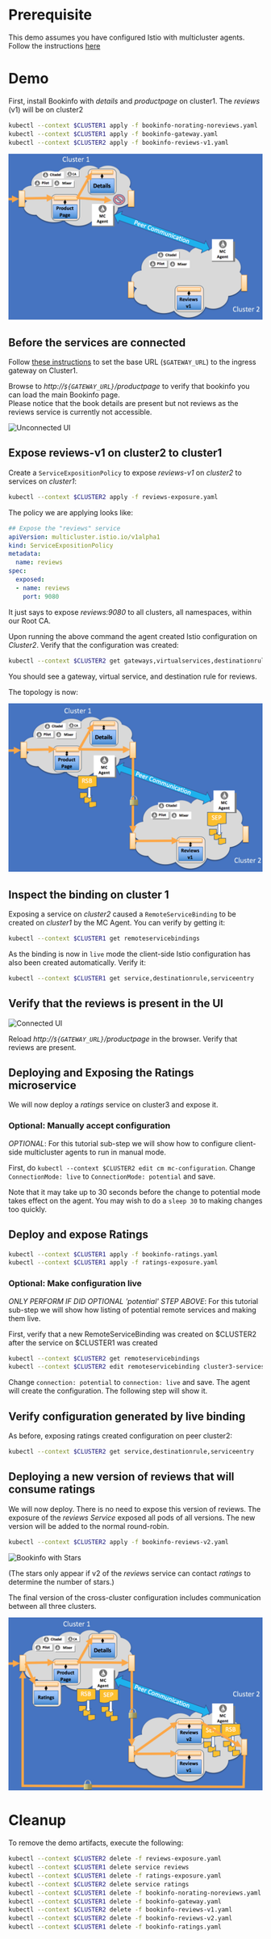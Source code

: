 
# Prerequisite

This demo assumes you have configured Istio with multicluster agents.  Follow the
instructions [here](/istio-ecosystem/wharf-multicluster-sync/tree/master/docs/install/README.md)

# Demo

First, install Bookinfo with _details_ and _productpage_ on cluster1.
The _reviews_ (v1) will be on cluster2

```sh
kubectl --context $CLUSTER1 apply -f bookinfo-norating-noreviews.yaml
kubectl --context $CLUSTER1 apply -f bookinfo-gateway.yaml
kubectl --context $CLUSTER2 apply -f bookinfo-reviews-v1.yaml
```

![Unconnected Bookinfo](bookinfo-unconnected.png?raw=true "Unconnected Bookinfo")

## Before the services are connected

Follow [these instructions](https://istio.io/docs/examples/bookinfo/#determining-the-ingress-ip-and-port) to set the base URL (`$GATEWAY_URL`) to the ingress gateway on Cluster1.

Browse to _http://`${GATEWAY_URL}`/productpage_ to verify that bookinfo you can load the main Bookinfo page.  
Please notice that the book details are present but not reviews as the reviews service is currently not accessible.

![Unconnected UI](ui-unconnected.png?raw=true "Unconnected UI")

## Expose reviews-v1 on cluster2 to cluster1

Create a `ServiceExpositionPolicy` to expose _reviews-v1_ on _cluster2_ to services on _cluster1_:

```sh
kubectl --context $CLUSTER2 apply -f reviews-exposure.yaml
```

The policy we are applying looks like:

```yaml
## Expose the "reviews" service
apiVersion: multicluster.istio.io/v1alpha1
kind: ServiceExpositionPolicy
metadata:
  name: reviews
spec:
  exposed:
  - name: reviews
    port: 9080
```

It just says to expose _reviews:9080_ to all clusters, all namespaces, within our Root CA.

Upon running the above command the agent created Istio configuration on _Cluster2_.  Verify that
the configuration was created:

```sh
kubectl --context $CLUSTER2 get gateways,virtualservices,destinationrules
```

You should see a gateway, virtual service, and destination rule for reviews.

The topology is now:

![Bookinfo with reviews v1](bookinfo-reviews-v1.png?raw=true "Bookinfo with reviews v1")

## Inspect the binding on cluster 1

Exposing a service on _cluster2_ caused a `RemoteServiceBinding` to be created on _cluster1_ by the MC Agent. You can verify by getting it:

```sh
kubectl --context $CLUSTER1 get remoteservicebindings
```

As the binding is now in `live` mode the client-side Istio configuration has also been created automatically. Verify it:

```sh
kubectl --context $CLUSTER1 get service,destinationrule,serviceentry
```

## Verify that the reviews is present in the UI

![Connected UI](ui-connected.png?raw=true "Connected UI")

Reload _http://`${GATEWAY_URL}`/productpage_ in the browser.  Verify that reviews are present.

## Deploying and Exposing the Ratings microservice

We will now deploy a _ratings_ service on cluster3 and expose it.

### Optional: Manually accept configuration

*OPTIONAL*: For this tutorial sub-step we will
show how to configure client-side multicluster agents to run in manual mode.

First, do `kubectl --context $CLUSTER2 edit cm mc-configuration`.  Change `ConnectionMode: live`
to `ConnectionMode: potential` and save.

Note that it may take up to 30 seconds before the change to potential mode takes effect on the agent.  You may wish to do a `sleep 30` to making changes too quickly.

## Deploy and expose Ratings

```sh
kubectl --context $CLUSTER1 apply -f bookinfo-ratings.yaml
kubectl --context $CLUSTER1 apply -f ratings-exposure.yaml
```

### Optional: Make configuration live

*ONLY PERFORM IF DID OPTIONAL 'potential' STEP ABOVE*: For this tutorial sub-step we will
show how listing of potential remote services and making them live.

First, verify that a new RemoteServiceBinding was created on $CLUSTER2 after the service
on $CLUSTER1 was created

```sh
kubectl --context $CLUSTER2 get remoteservicebindings
kubectl --context $CLUSTER2 edit remoteservicebinding cluster3-services
```

Change `connection: potential`
to `connection: live` and save.  The agent will create the configuration.  The following
step will show it.

## Verify configuration generated by live binding

As before, exposing ratings created configuration on peer cluster2:

```sh
kubectl --context $CLUSTER2 get service,destinationrule,serviceentry
```

## Deploying a new version of reviews that will consume ratings

We will now deploy.  There is no need to expose this version of reviews.  The exposure
of the _reviews_ *Service* exposed all pods of all versions.  The new version will be added
to the normal round-robin.
 
```sh
kubectl --context $CLUSTER2 apply -f bookinfo-reviews-v2.yaml
```

![Bookinfo with Stars](ui-stars.png?raw=true "Bookinfo with Stars")

(The stars only appear if v2 of the _reviews_ service can contact _ratings_ to determine
the number of stars.)

The final version of the cross-cluster configuration includes communication between all three
clusters.

![Bookinfo with reviews v2 and ratings](bookinfo-ratings.png?raw=true "Bookinfo with reviews v2 and ratings")


# Cleanup

To remove the demo artifacts, execute the following:

```sh
kubectl --context $CLUSTER2 delete -f reviews-exposure.yaml
kubectl --context $CLUSTER1 delete service reviews
kubectl --context $CLUSTER1 delete -f ratings-exposure.yaml
kubectl --context $CLUSTER2 delete service ratings
kubectl --context $CLUSTER1 delete -f bookinfo-norating-noreviews.yaml
kubectl --context $CLUSTER1 delete -f bookinfo-gateway.yaml
kubectl --context $CLUSTER2 delete -f bookinfo-reviews-v1.yaml
kubectl --context $CLUSTER2 delete -f bookinfo-reviews-v2.yaml
kubectl --context $CLUSTER1 delete -f bookinfo-ratings.yaml
```
